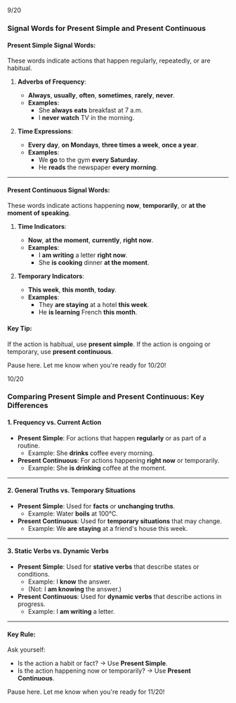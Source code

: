 9/20

### Signal Words for Present Simple and Present Continuous

#### **Present Simple Signal Words**:

These words indicate actions that happen regularly, repeatedly, or are habitual.

1. **Adverbs of Frequency**:
    
    - **Always**, **usually**, **often**, **sometimes**, **rarely**, **never**.
    - **Examples**:
        - She **always eats** breakfast at 7 a.m.
        - I **never watch** TV in the morning.
2. **Time Expressions**:
    
    - **Every day**, **on Mondays**, **three times a week**, **once a year**.
    - **Examples**:
        - We **go** to the gym **every Saturday**.
        - He **reads** the newspaper **every morning**.

---

#### **Present Continuous Signal Words**:

These words indicate actions happening **now**, **temporarily**, or **at the moment of speaking**.

1. **Time Indicators**:
    
    - **Now**, **at the moment**, **currently**, **right now**.
    - **Examples**:
        - I **am writing** a letter **right now**.
        - She **is cooking** dinner **at the moment**.
2. **Temporary Indicators**:
    
    - **This week**, **this month**, **today**.
    - **Examples**:
        - They **are staying** at a hotel **this week**.
        - He **is learning** French **this month**.

#### **Key Tip**:

If the action is habitual, use **present simple**. If the action is ongoing or temporary, use **present continuous**.

Pause here. Let me know when you're ready for 10/20!

10/20

### Comparing Present Simple and Present Continuous: Key Differences

#### **1. Frequency vs. Current Action**

- **Present Simple**: For actions that happen **regularly** or as part of a routine.
    - Example: She **drinks** coffee every morning.
- **Present Continuous**: For actions happening **right now** or temporarily.
    - Example: She **is drinking** coffee at the moment.

---

#### **2. General Truths vs. Temporary Situations**

- **Present Simple**: Used for **facts** or **unchanging truths**.
    - Example: Water **boils** at 100°C.
- **Present Continuous**: Used for **temporary situations** that may change.
    - Example: We **are staying** at a friend's house this week.

---

#### **3. Static Verbs vs. Dynamic Verbs**

- **Present Simple**: Used for **stative verbs** that describe states or conditions.
    - Example: I **know** the answer.
    - (Not: I **am knowing** the answer.)
- **Present Continuous**: Used for **dynamic verbs** that describe actions in progress.
    - Example: I **am writing** a letter.

---

#### **Key Rule**:

Ask yourself:

- Is the action a habit or fact? → Use **Present Simple**.
- Is the action happening now or temporarily? → Use **Present Continuous**.

Pause here. Let me know when you're ready for 11/20!